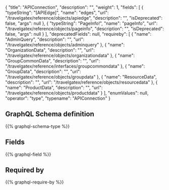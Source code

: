 {
  "title": "APIConnection",
  "description": "",
  "weight": 1,
  "fields": [
    {
      "typeString": "[APIEdge]",
      "name": "edges",
      "url": "/travelgatex/reference/objects/apiedge",
      "description": "",
      "isDeprecated": false,
      "args": null
    },
    {
      "typeString": "PageInfo!",
      "name": "pageInfo",
      "url": "/travelgatex/reference/objects/pageinfo",
      "description": "",
      "isDeprecated": false,
      "args": null
    }
  ],
  "deprecatedFields": null,
  "requireby": [
    {
      "name": "AdminQuery",
      "description": "",
      "url": "/travelgatex/reference/objects/adminquery"
    },
    {
      "name": "OrganizationData",
      "description": "",
      "url": "/travelgatex/reference/objects/organizationdata"
    },
    {
      "name": "GroupCommonData",
      "description": "",
      "url": "/travelgatex/reference/interfaces/groupcommondata"
    },
    {
      "name": "GroupData",
      "description": "",
      "url": "/travelgatex/reference/objects/groupdata"
    },
    {
      "name": "ResourceData",
      "description": "",
      "url": "/travelgatex/reference/objects/resourcedata"
    },
    {
      "name": "ProductData",
      "description": "",
      "url": "/travelgatex/reference/objects/productdata"
    }
  ],
  "enumValues": null,
  "operator": "type",
  "typename": "APIConnection"
}
## GraphQL Schema definition

{{% graphql-schema-type %}}

## Fields

{{% graphql-field %}}

## Required by

{{% graphql-require-by %}}
